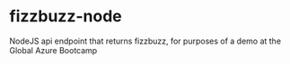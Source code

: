 # fizzbuzz-node
NodeJS api endpoint that returns fizzbuzz, for purposes of a demo at the Global Azure Bootcamp
